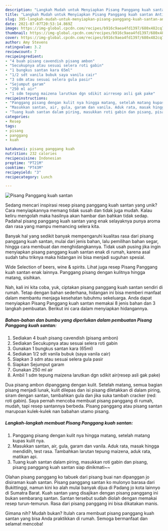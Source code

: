 ```yaml
---
description: "Langkah Mudah untuk Menyiapkan Pisang Panggang kuah santan Anti Gagal"
title: "Langkah Mudah untuk Menyiapkan Pisang Panggang kuah santan Anti Gagal"
slug: 395-langkah-mudah-untuk-menyiapkan-pisang-panggang-kuah-santan-anti-gagal
date: 2021-07-07T20:53:14.869Z
image: https://img-global.cpcdn.com/recipes/b916c9aea4fd1397/680x482cq70/pisang-panggang-kuah-santan-foto-resep-utama.jpg
thumbnail: https://img-global.cpcdn.com/recipes/b916c9aea4fd1397/680x482cq70/pisang-panggang-kuah-santan-foto-resep-utama.jpg
cover: https://img-global.cpcdn.com/recipes/b916c9aea4fd1397/680x482cq70/pisang-panggang-kuah-santan-foto-resep-utama.jpg
author: Amy Stevens
ratingvalue: 3.2
reviewcount: 7
recipeingredient:
- "4 buah pisang cavendish pisang ambon"
- "Secukupnya atau sesuai selera roti gabin"
- "1 bungkus santan kara 65ml"
- "1/2 sdt vanila bubuk saya vanila cair"
- "3 sdm atau sesuai selera gula pasir"
- "Sejumput garam"
- "250 ml air"
- "1 sdm tepung maizena larutkan dgn sdikit airresep asli gak pake"
recipeinstructions:
- "Panggang pisang dengan kulit nya hingga matang, setelah matang kupas kulit nya."
- "Masukkan santan, air, gula, garam dan vanila. Aduk rata, masak hingga mendidih, test rasa. Tambahkan larutan tepung maizena, aduk rata, matikan api."
- "Tuang kuah santan dalam piring, masukkan roti gabin dan pisang, pisang panggang kuah santan siap dinikmati~~"
categories:
- Resep
tags:
- pisang
- panggang
- kuah

katakunci: pisang panggang kuah 
nutrition: 232 calories
recipecuisine: Indonesian
preptime: "PT21M"
cooktime: "PT43M"
recipeyield: "3"
recipecategory: Lunch

---
```



![Pisang Panggang kuah santan](https://img-global.cpcdn.com/recipes/b916c9aea4fd1397/680x482cq70/pisang-panggang-kuah-santan-foto-resep-utama.jpg)

Sedang mencari inspirasi resep pisang panggang kuah santan yang unik? Cara menyiapkannya memang tidak susah dan tidak juga mudah. Kalau keliru mengolah maka hasilnya akan hambar dan bahkan tidak sedap. Padahal pisang panggang kuah santan yang enak selayaknya punya aroma dan rasa yang mampu memancing selera kita.

Banyak hal yang sedikit banyak mempengaruhi kualitas rasa dari pisang panggang kuah santan, mulai dari jenis bahan, lalu pemilihan bahan segar, hingga cara membuat dan menghidangkannya. Tidak usah pusing jika ingin menyiapkan pisang panggang kuah santan enak di rumah, karena asal sudah tahu triknya maka hidangan ini bisa menjadi suguhan spesial.

Wide Selection of beers, wine &amp; spirits. Lihat juga resep Pisang Panggang kuah santan enak lainnya. Panggang pisang dengan kulitnya hingga matang, sisihkan.


Nah, kali ini kita coba, yuk, ciptakan pisang panggang kuah santan sendiri di rumah. Tetap dengan bahan sederhana, hidangan ini bisa memberi manfaat dalam membantu menjaga kesehatan tubuhmu sekeluarga. Anda dapat menyiapkan Pisang Panggang kuah santan memakai 8 jenis bahan dan 3 langkah pembuatan. Berikut ini cara dalam menyiapkan hidangannya.

<!--inarticleads1-->

##### Bahan-bahan dan bumbu yang diperlukan dalam pembuatan Pisang Panggang kuah santan:

1. Sediakan 4 buah pisang cavendish (pisang ambon)
1. Sediakan Secukupnya atau sesuai selera roti gabin
1. Gunakan 1 bungkus santan kara (65ml)
1. Sediakan 1/2 sdt vanila bubuk (saya vanila cair)
1. Siapkan 3 sdm atau sesuai selera gula pasir
1. Siapkan Sejumput garam
1. Gunakan 250 ml air
1. Ambil 1 sdm tepung maizena larutkan dgn sdikit air(resep asli gak pake)


Dua pisang ambon dipanggang dengan kulit. Setelah matang, semua bagian pisang menjadi lunak, kulit dilepas dan isi pisang diletakkan di dalam piring, siram dengan santan, tambahkan gula dan jika suka tambah cracker (red: roti gabin). Saya pernah mencoba membuat pisang panggang di rumah, mudah, tapi resep santannya berbeda. Pisang panggang atau pisang santan marupoan kulek-kulek nan babahan utamo pisang. 

<!--inarticleads2-->

##### Langkah-langkah membuat Pisang Panggang kuah santan:

1. Panggang pisang dengan kulit nya hingga matang, setelah matang kupas kulit nya.
1. Masukkan santan, air, gula, garam dan vanila. Aduk rata, masak hingga mendidih, test rasa. Tambahkan larutan tepung maizena, aduk rata, matikan api.
1. Tuang kuah santan dalam piring, masukkan roti gabin dan pisang, pisang panggang kuah santan siap dinikmati~~


Olahan pisang panggang ko tabuek dari pisang buai nan dipanggan jo disiraman kuah santan. Pisang panggang santan ko mulonyo barasa dari Bukittinggi, namun kini ko alah mulai banyak dijua di Padang jo kota lainnyo di Sumatra Barat. Kuah santan yang disajikan dengan pisang panggang ini bukan sembarang santan. Santan tersebut sudah diolah dengan memakai resep turun-temurun. Rasa dari pisang panggang ini bisa dikatakan manis. 

Gimana nih? Mudah bukan? Itulah cara membuat pisang panggang kuah santan yang bisa Anda praktikkan di rumah. Semoga bermanfaat dan selamat mencoba!
